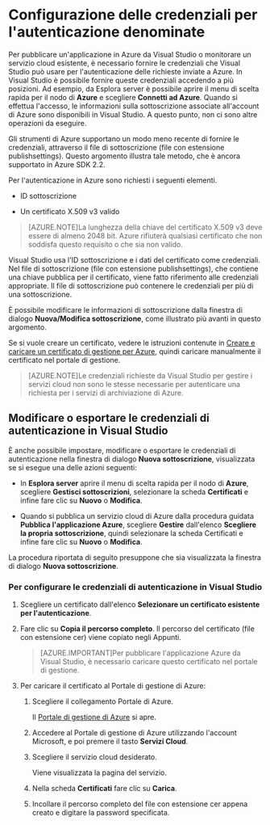 <properties
   pageTitle="Configurazione delle credenziali per l'autenticazione denominate | Microsoft Azure"
   description="Informazioni su come fornire le credenziali che Visual Studio può usare per l'autenticazione delle richieste inviate a Azure per pubblicare un'applicazione in Azure da Visual Studio o monitorare un servizio cloud esistente."
   services="visual-studio-online"
   documentationCenter="na"
   authors="TomArcher"
   manager="douge"
   editor="" />
<tags
   ms.service="multiple"
   ms.devlang="dotnet"
   ms.topic="article"
   ms.tgt_pltfrm="na"
   ms.workload="multiple"
   ms.date="09/02/2015"
   ms.author="tarcher" />

# Configurazione delle credenziali per l'autenticazione denominate

Per pubblicare un'applicazione in Azure da Visual Studio o monitorare un servizio cloud esistente, è necessario fornire le credenziali che Visual Studio può usare per l'autenticazione delle richieste inviate a Azure. In Visual Studio è possibile fornire queste credenziali accedendo a più posizioni. Ad esempio, da Esplora server è possibile aprire il menu di scelta rapida per il nodo di **Azure** e scegliere **Connetti ad Azure**. Quando si effettua l'accesso, le informazioni sulla sottoscrizione associate all'account di Azure sono disponibili in Visual Studio. A questo punto, non ci sono altre operazioni da eseguire.

Gli strumenti di Azure supportano un modo meno recente di fornire le credenziali, attraverso il file di sottoscrizione (file con estensione publishsettings). Questo argomento illustra tale metodo, che è ancora supportato in Azure SDK 2.2.

Per l'autenticazione in Azure sono richiesti i seguenti elementi.

- ID sottoscrizione

- Un certificato X.509 v3 valido

>[AZURE.NOTE]La lunghezza della chiave del certificato X.509 v3 deve essere di almeno 2048 bit. Azure rifiuterà qualsiasi certificato che non soddisfa questo requisito o che sia non valido.

Visual Studio usa l'ID sottoscrizione e i dati del certificato come credenziali. Nel file di sottoscrizione (file con estensione publishsettings), che contiene una chiave pubblica per il certificato, viene fatto riferimento alle credenziali appropriate. Il file di sottoscrizione può contenere le credenziali per più di una sottoscrizione.

È possibile modificare le informazioni di sottoscrizione dalla finestra di dialogo **Nuova/Modifica sottoscrizione**, come illustrato più avanti in questo argomento.

Se si vuole creare un certificato, vedere le istruzioni contenute in [Creare e caricare un certificato di gestione per Azure](https://msdn.microsoft.com/library/windowsazure/gg551722.aspx), quindi caricare manualmente il certificato nel portale di gestione.

>[AZURE.NOTE]Le credenziali richieste da Visual Studio per gestire i servizi cloud non sono le stesse necessarie per autenticare una richiesta per i servizi di archiviazione di Azure.

## Modificare o esportare le credenziali di autenticazione in Visual Studio

È anche possibile impostare, modificare o esportare le credenziali di autenticazione nella finestra di dialogo **Nuova sottoscrizione**, visualizzata se si esegue una delle azioni seguenti:

- In **Esplora server** aprire il menu di scelta rapida per il nodo di **Azure**, scegliere **Gestisci sottoscrizioni**, selezionare la scheda **Certificati** e infine fare clic su **Nuovo** o **Modifica**.

- Quando si pubblica un servizio cloud di Azure dalla procedura guidata **Pubblica l'applicazione Azure**, scegliere **Gestire** dall'elenco **Scegliere la propria sottoscrizione**, quindi selezionare la scheda Certificati e infine fare clic su **Nuovo** o **Modifica**.

La procedura riportata di seguito presuppone che sia visualizzata la finestra di dialogo **Nuova sottoscrizione**.

### Per configurare le credenziali di autenticazione in Visual Studio

1. Scegliere un certificato dall'elenco **Selezionare un certificato esistente per l'autenticazione**.

1. Fare clic su **Copia il percorso completo**. Il percorso del certificato (file con estensione cer) viene copiato negli Appunti.

    >[AZURE.IMPORTANT]Per pubblicare l'applicazione Azure da Visual Studio, è necessario caricare questo certificato nel portale di gestione.

1. Per caricare il certificato al Portale di gestione di Azure:

    1. Scegliere il collegamento Portale di Azure.

         Il [Portale di gestione di Azure](http://go.microsoft.com/fwlink/?LinkID=213885) si apre.

    1. Accedere al Portale di gestione di Azure utilizzando l'account Microsoft, e poi premere il tasto **Servizi Cloud**.

    1. Scegliere il servizio cloud desiderato.

        Viene visualizzata la pagina del servizio.

    1. Nella scheda **Certificati** fare clic su **Carica**.

    1. Incollare il percorso completo del file con estensione cer appena creato e digitare la password specificata.

<!---HONumber=AcomDC_1217_2015-->